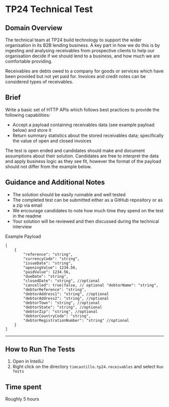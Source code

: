 # TP24 Technical Test

## Domain Overview
The technical team at TP24 build technology to support the wider organisation in its B2B lending business. A key part in how we do this is by ingesting and analysing receivables from prospective clients to help our organisation decide if we should lend to a business, and how much we are comfortable providing.
<br>

Receivables are debts owed to a company for goods or services which have been provided but not yet paid for. Invoices and credit notes can be considered types of receivables.

## Brief
Write a basic set of HTTP APIs which follows best practices to provide the following capabilities:
* Accept a payload containing receivables data (see example payload below) and store it
* Return summary statistics about the stored receivables data; specifically the value of
open and closed invoices

The test is open ended and candidates should make and document assumptions about their solution. Candidates are free to interpret the data and apply business logic as they see fit, however the format of the payload should not differ from the example below.

## Guidance and Additional Notes
* The solution should be easily runnable and well tested
* The completed test can be submitted either as a GitHub repository or as a zip via email
* We encourage candidates to note how much time they spend on the test in the readme
* Your solution will be reviewed and then discussed during the technical interview

Example Payload
````
[
    {
        "reference": "string",
        "currencyCode": "string",
        "issueDate": "string",
        "openingValue": 1234.56,
        "paidValue": 1234.56,
        "dueDate": "string",
        "closedDate": "string", //optional
        "cancelled": true|false, // optional "debtorName": "string",
        "debtorReference": "string",
        "debtorAddress1": "string", //optional 
        "debtorAddress2": "string", //optional 
        "debtorTown": "string", //optional 
        "debtorState": "string", //optional 
        "debtorZip": "string", //optional 
        "debtorCountryCode": "string", 
        "debtorRegistrationNumber": "string" //optional
    } 
]
````
---

## How to Run The Tests

1. Open in IntelliJ
2. Right click on the directory `timcastillo.tp24.receivables` and select `Run Tests`

## Time spent 

Roughly 5 hours